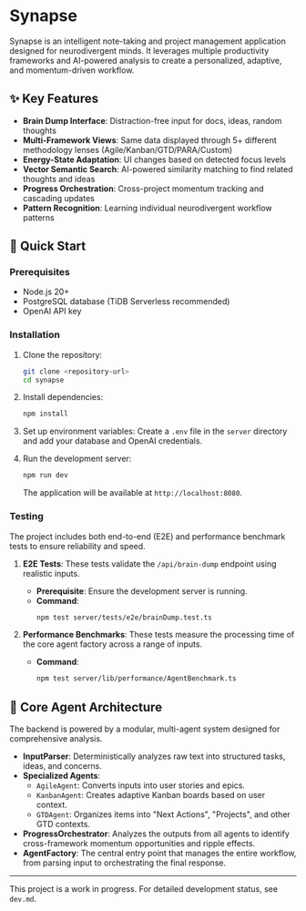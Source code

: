 # Synapse

Synapse is an intelligent note-taking and project management application designed for neurodivergent minds. It leverages multiple productivity frameworks and AI-powered analysis to create a personalized, adaptive, and momentum-driven workflow.

## ✨ Key Features

- **Brain Dump Interface**: Distraction-free input for docs, ideas, random thoughts
- **Multi-Framework Views**: Same data displayed through 5+ different methodology lenses (Agile/Kanban/GTD/PARA/Custom)
- **Energy-State Adaptation**: UI changes based on detected focus levels
- **Vector Semantic Search**: AI-powered similarity matching to find related thoughts and ideas
- **Progress Orchestration**: Cross-project momentum tracking and cascading updates
- **Pattern Recognition**: Learning individual neurodivergent workflow patterns

## 🚀 Quick Start

### Prerequisites

- Node.js 20+
- PostgreSQL database (TiDB Serverless recommended)
- OpenAI API key

### Installation

1.  Clone the repository:
    ```bash
    git clone <repository-url>
    cd synapse
    ```

2.  Install dependencies:
    ```bash
    npm install
    ```

3.  Set up environment variables:
    Create a `.env` file in the `server` directory and add your database and OpenAI credentials.

4.  Run the development server:
    ```bash
    npm run dev
    ```
    The application will be available at `http://localhost:8080`.

### Testing

The project includes both end-to-end (E2E) and performance benchmark tests to ensure reliability and speed.

1.  **E2E Tests**: These tests validate the `/api/brain-dump` endpoint using realistic inputs.
    - **Prerequisite**: Ensure the development server is running.
    - **Command**:
      ```bash
      npm test server/tests/e2e/brainDump.test.ts
      ```

2.  **Performance Benchmarks**: These tests measure the processing time of the core agent factory across a range of inputs.
    - **Command**:
      ```bash
      npm test server/lib/performance/AgentBenchmark.ts
      ```

## 🤖 Core Agent Architecture

The backend is powered by a modular, multi-agent system designed for comprehensive analysis.

- **InputParser**: Deterministically analyzes raw text into structured tasks, ideas, and concerns.
- **Specialized Agents**:
    - `AgileAgent`: Converts inputs into user stories and epics.
    - `KanbanAgent`: Creates adaptive Kanban boards based on user context.
    - `GTDAgent`: Organizes items into "Next Actions", "Projects", and other GTD contexts.
- **ProgressOrchestrator**: Analyzes the outputs from all agents to identify cross-framework momentum opportunities and ripple effects.
- **AgentFactory**: The central entry point that manages the entire workflow, from parsing input to orchestrating the final response.

---

This project is a work in progress. For detailed development status, see `dev.md`.
